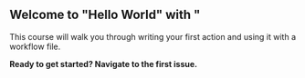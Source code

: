 ## Welcome to "Hello World" with  "
This course will walk you through writing your first action and using it with a workflow file. 

**Ready to get started? Navigate to the first issue.**
